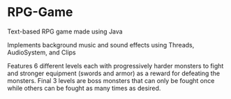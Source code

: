 # RPG-Game
Text-based RPG game made using Java

Implements background music and sound effects using Threads, AudioSystem, and Clips

Features 6 different levels each with progressively harder monsters to fight and stronger equipment (swords and armor) as a reward for defeating the monsters. Final 3 levels are boss monsters that can only be fought once while others can be fought as many times as desired.
